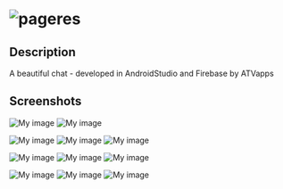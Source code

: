 # ![pageres](media/headline.JPG)

## Description

A beautiful chat - developed in AndroidStudio and Firebase by ATVapps

## Screenshots

![My image](media/1.jpg) ![My image](media/2.jpg)

![My image](media/3.jpg) ![My image](media/4.jpg) ![My image](media/5.jpg)

![My image](media/6.jpg)   ![My image](media/7.jpg)  ![My image](media/8.jpg)

![My image](media/9.jpg) ![My image](media/10.jpg) ![My image](media/11.jpg)




